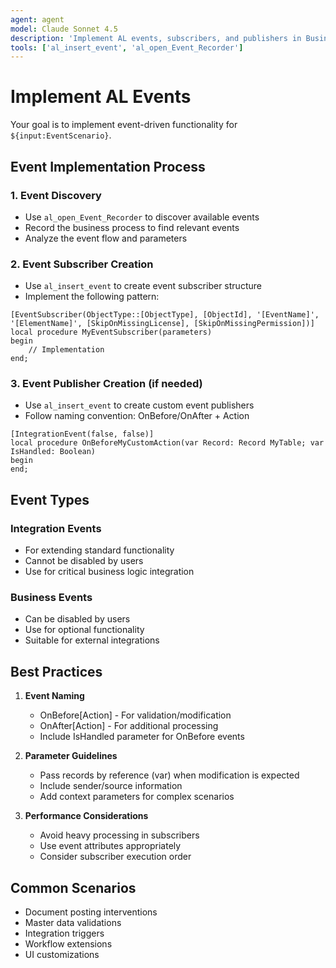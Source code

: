 ```yaml
---
agent: agent
model: Claude Sonnet 4.5
description: 'Implement AL events, subscribers, and publishers in Business Central extensions.'
tools: ['al_insert_event', 'al_open_Event_Recorder']
---
```


# Implement AL Events

Your goal is to implement event-driven functionality for `${input:EventScenario}`.

## Event Implementation Process

### 1. Event Discovery
- Use `al_open_Event_Recorder` to discover available events
- Record the business process to find relevant events
- Analyze the event flow and parameters

### 2. Event Subscriber Creation
- Use `al_insert_event` to create event subscriber structure
- Implement the following pattern:

```al
[EventSubscriber(ObjectType::[ObjectType], [ObjectId], '[EventName]', '[ElementName]', [SkipOnMissingLicense], [SkipOnMissingPermission])]
local procedure MyEventSubscriber(parameters)
begin
    // Implementation
end;
```

### 3. Event Publisher Creation (if needed)
- Use `al_insert_event` to create custom event publishers
- Follow naming convention: OnBefore/OnAfter + Action

```al
[IntegrationEvent(false, false)]
local procedure OnBeforeMyCustomAction(var Record: Record MyTable; var IsHandled: Boolean)
begin
end;
```

## Event Types

### Integration Events
- For extending standard functionality
- Cannot be disabled by users
- Use for critical business logic integration

### Business Events
- Can be disabled by users
- Use for optional functionality
- Suitable for external integrations

## Best Practices

1. **Event Naming**
   - OnBefore[Action] - For validation/modification
   - OnAfter[Action] - For additional processing
   - Include IsHandled parameter for OnBefore events

2. **Parameter Guidelines**
   - Pass records by reference (var) when modification is expected
   - Include sender/source information
   - Add context parameters for complex scenarios

3. **Performance Considerations**
   - Avoid heavy processing in subscribers
   - Use event attributes appropriately
   - Consider subscriber execution order

## Common Scenarios

- Document posting interventions
- Master data validations
- Integration triggers
- Workflow extensions
- UI customizations
